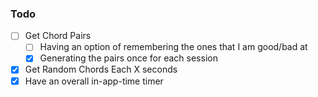 ### Todo

-   [ ] Get Chord Pairs
    -   [ ] Having an option of remembering the ones that I am good/bad at
    -   [x] Generating the pairs once for each session
-   [x] Get Random Chords Each X seconds
-   [x] Have an overall in-app-time timer
